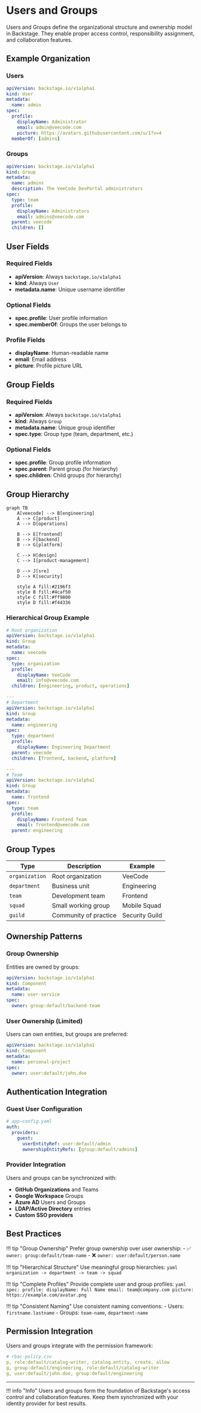 # Users and Groups

Users and Groups define the organizational structure and ownership model in Backstage. They enable proper access control, responsibility assignment, and collaboration features.

## Example Organization

### Users
```yaml
apiVersion: backstage.io/v1alpha1
kind: User
metadata:
  name: admin
spec:
  profile:
    displayName: Administrator
    email: admin@veecode.com
    picture: https://avatars.githubusercontent.com/u/1?v=4
  memberOf: [admins]
```

### Groups
```yaml
apiVersion: backstage.io/v1alpha1
kind: Group
metadata:
  name: admins
  description: The VeeCode DevPortal administrators
spec:
  type: team
  profile:
    displayName: Administrators
    email: admins@veecode.com
  parent: veecode
  children: []
```

## User Fields

### Required Fields
- **apiVersion**: Always `backstage.io/v1alpha1`
- **kind**: Always `User`
- **metadata.name**: Unique username identifier

### Optional Fields
- **spec.profile**: User profile information
- **spec.memberOf**: Groups the user belongs to

### Profile Fields
- **displayName**: Human-readable name
- **email**: Email address
- **picture**: Profile picture URL

## Group Fields

### Required Fields
- **apiVersion**: Always `backstage.io/v1alpha1`
- **kind**: Always `Group`
- **metadata.name**: Unique group identifier
- **spec.type**: Group type (team, department, etc.)

### Optional Fields
- **spec.profile**: Group profile information
- **spec.parent**: Parent group (for hierarchy)
- **spec.children**: Child groups (for hierarchy)

## Group Hierarchy

```mermaid
graph TB
    A[veecode] --> B[engineering]
    A --> C[product]
    A --> D[operations]
    
    B --> E[frontend]
    B --> F[backend]
    B --> G[platform]
    
    C --> H[design]
    C --> I[product-management]
    
    D --> J[sre]
    D --> K[security]
    
    style A fill:#2196f3
    style B fill:#4caf50
    style C fill:#ff9800
    style D fill:#f44336
```

### Hierarchical Group Example
```yaml
# Root organization
apiVersion: backstage.io/v1alpha1
kind: Group
metadata:
  name: veecode
spec:
  type: organization
  profile:
    displayName: VeeCode
    email: info@veecode.com
  children: [engineering, product, operations]

---
# Department
apiVersion: backstage.io/v1alpha1
kind: Group
metadata:
  name: engineering
spec:
  type: department
  profile:
    displayName: Engineering Department
  parent: veecode
  children: [frontend, backend, platform]

---
# Team
apiVersion: backstage.io/v1alpha1
kind: Group
metadata:
  name: frontend
spec:
  type: team
  profile:
    displayName: Frontend Team
    email: frontend@veecode.com
  parent: engineering
```

## Group Types

| Type | Description | Example |
|------|-------------|---------|
| `organization` | Root organization | VeeCode |
| `department` | Business unit | Engineering |
| `team` | Development team | Frontend |
| `squad` | Small working group | Mobile Squad |
| `guild` | Community of practice | Security Guild |

## Ownership Patterns

### Group Ownership
Entities are owned by groups:

```yaml
apiVersion: backstage.io/v1alpha1
kind: Component
metadata:
  name: user-service
spec:
  owner: group:default/backend-team
```

### User Ownership (Limited)
Users can own entities, but groups are preferred:

```yaml
apiVersion: backstage.io/v1alpha1
kind: Component
metadata:
  name: personal-project
spec:
  owner: user:default/john.doe
```

## Authentication Integration

### Guest User Configuration
```yaml
# app-config.yaml
auth:
  providers:
    guest:
      userEntityRef: user:default/admin
      ownershipEntityRefs: [group:default/admins]
```

### Provider Integration
Users and groups can be synchronized with:
- **GitHub Organizations** and Teams
- **Google Workspace** Groups
- **Azure AD** Users and Groups
- **LDAP/Active Directory** entries
- **Custom SSO providers**

## Best Practices

!!! tip "Group Ownership"
    Prefer group ownership over user ownership:
    - ✅ `owner: group:default/team-name`
    - ❌ `owner: user:default/person.name`

!!! tip "Hierarchical Structure"
    Use meaningful group hierarchies:
    ```yaml
    organization -> department -> team -> squad
    ```

!!! tip "Complete Profiles"
    Provide complete user and group profiles:
    ```yaml
    spec:
      profile:
        displayName: Full Name
        email: team@company.com
        picture: https://example.com/avatar.png
    ```

!!! tip "Consistent Naming"
    Use consistent naming conventions:
    - Users: `firstname.lastname`
    - Groups: `team-name`, `department-name`

## Permission Integration

Users and groups integrate with the permission framework:

```yaml
# rbac-policy.csv
p, role:default/catalog-writer, catalog.entity, create, allow
g, group:default/engineering, role:default/catalog-writer
g, user:default/john.doe, group:default/engineering
```

---

!!! info "Info"
    Users and groups form the foundation of Backstage's access control and collaboration features. Keep them synchronized with your identity provider for best results.
